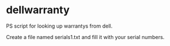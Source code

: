 # dellwarranty
PS script for looking up warrantys from dell. 


Create a file named serials1.txt and fill it with your serial numbers. 
